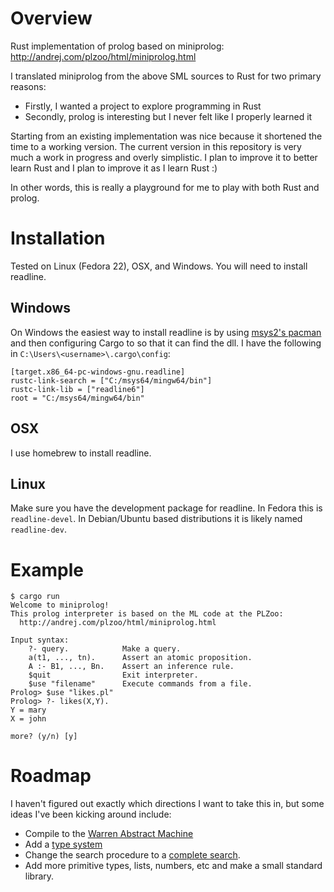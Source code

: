 # Overview
Rust implementation of prolog based on miniprolog: http://andrej.com/plzoo/html/miniprolog.html

I translated miniprolog from the above SML sources to Rust for two primary reasons:

  * Firstly, I wanted a project to explore programming in Rust
  * Secondly, prolog is interesting but I never felt like I properly learned it

Starting from an existing implementation was nice because it shortened the time to a working
version. The current version in this repository is very much a work in progress and overly simplistic.
I plan to improve it to better learn Rust and I plan to improve it as I learn Rust :)

In other words, this is really a playground for me to play with both Rust and prolog.

# Installation

Tested on Linux (Fedora 22), OSX, and Windows. You will need to install readline.

## Windows
On Windows the easiest way to install readline is by using [msys2's pacman](https://msys2.github.io/)
and then configuring Cargo to so that it can find the dll. I have the following in
`C:\Users\<username>\.cargo\config`:

```
[target.x86_64-pc-windows-gnu.readline]
rustc-link-search = ["C:/msys64/mingw64/bin"]
rustc-link-lib = ["readline6"]
root = "C:/msys64/mingw64/bin"
```

## OSX

I use homebrew to install readline.

## Linux

Make sure you have the development package for readline. In Fedora this is `readline-devel`.
In Debian/Ubuntu based distributions it is likely named `readline-dev`.

# Example

```
$ cargo run
Welcome to miniprolog!
This prolog interpreter is based on the ML code at the PLZoo:
  http://andrej.com/plzoo/html/miniprolog.html

Input syntax: 
    ?- query.            Make a query.
    a(t1, ..., tn).      Assert an atomic proposition.
    A :- B1, ..., Bn.    Assert an inference rule.
    $quit                Exit interpreter.
    $use "filename"      Execute commands from a file.
Prolog> $use "likes.pl"
Prolog> ?- likes(X,Y).
Y = mary
X = john 

more? (y/n) [y] 
```

# Roadmap

I haven't figured out exactly which directions I want to take this in, but some
ideas I've been kicking around include:

  * Compile to the [Warren Abstract Machine](http://wambook.sourceforge.net/)
  * Add a [type system](http://www.cs.bham.ac.uk/~udr/papers/TypedProlog.pdf)
  * Change the search procedure to a [complete search](http://www.ai.sri.com/~stickel/pttp.html).
  * Add more primitive types, lists, numbers, etc and make a small standard library.
